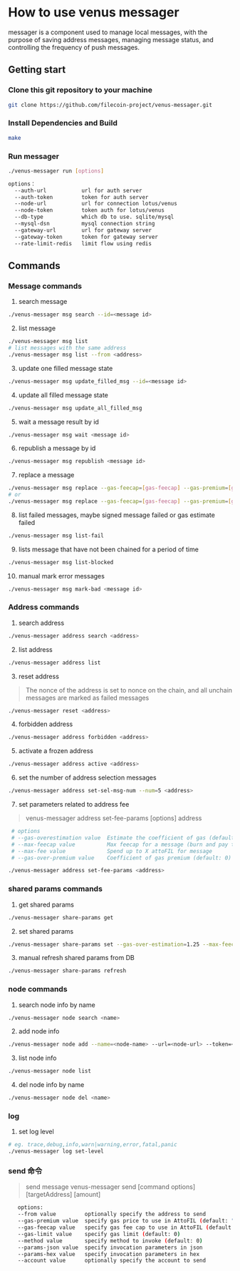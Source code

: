 # How to use venus messager

messager is a component used to manage local messages, with the purpose of saving address messages, managing message status, and controlling the frequency of push messages.

## Getting start

### Clone this git repository to your machine

```bash
git clone https://github.com/filecoin-project/venus-messager.git
```

### Install Dependencies and Build

```bash
make
```

### Run messager

```bash
./venus-messager run [options]
```

```bash
options：
  --auth-url           url for auth server
  --auth-token         token for auth server
  --node-url           url for connection lotus/venus
  --node-token         token auth for lotus/venus
  --db-type            which db to use. sqlite/mysql
  --mysql-dsn          mysql connection string
  --gateway-url        url for gateway server
  --gateway-token      token for gateway server
  --rate-limit-redis   limit flow using redis
```

## Commands

### Message commands

1. search message

```bash
./venus-messager msg search --id=<message id>
```

2. list message

```bash
./venus-messager msg list
# list messages with the same address
./venus-messager msg list --from <address>
```

3. update one filled message state

```bash
./venus-messager msg update_filled_msg --id=<message id>
```

4. update all filled message state

```bash
./venus-messager msg update_all_filled_msg
```

5. wait a message result by id

```bash
./venus-messager msg wait <message id>
```

6. republish a message by id

```bash
./venus-messager msg republish <message id>
```

7. replace a message

```bash
./venus-messager msg replace --gas-feecap=[gas-feecap] --gas-premium=[gas-premium] --gas-limit=[gas-limit] --auto=[auto] --max-fee=[max-fee] <message-id>
# or
./venus-messager msg replace --gas-feecap=[gas-feecap] --gas-premium=[gas-premium] --gas-limit=[gas-limit] --auto=[auto] --max-fee=[max-fee] <from> <nonce>
```

8. list failed messages, maybe signed message failed or gas estimate failed

```bash
./venus-messager msg list-fail
```

9. lists message that have not been chained for a period of time

```bash
./venus-messager msg list-blocked
```

10. manual mark error messages

```bash
./venus-messager msg mark-bad <message id>
```

### Address commands

1. search address

```bash
./venus-messager address search <address>
```

2. list address

```bash
./venus-messager address list
```

3. reset address

> The nonce of the address is set to nonce on the chain, and all unchain messages are marked as failed messages

```bash
./venus-messager reset <address>
```

4. forbidden address

```bash
./venus-messager address forbidden <address>
```

5. activate a frozen address

```bash
./venus-messager address active <address>
```

6. set the number of address selection messages

```bash
./venus-messager address set-sel-msg-num --num=5 <address>
```

7. set parameters related to address fee

> venus-messager address set-fee-params [options] address

```bash
 # options
 # --gas-overestimation value  Estimate the coefficient of gas (default: 0)
 # --max-feecap value          Max feecap for a message (burn and pay to miner, attoFIL/GasUnit)
 # --max-fee value             Spend up to X attoFIL for message
 # --gas-over-premium value    Coefficient of gas premium (default: 0)

./venus-messager address set-fee-params <address>
```

### shared params commands

1. get shared params

```bash
./venus-messager share-params get
```

2. set shared params

```bash
./venus-messager share-params set --gas-over-estimation=1.25 --max-feecap="0" --max-fee="7000000000000000" --sel-msg-num=20 --gas-over-premium 1
```

3. manual refresh shared params from DB

```bash
./venus-messager share-params refresh
```

### node commands

1. search node info by name

```bash
./venus-messager node search <name>
```

2. add node info

```bash
./venus-messager node add --name=<node-name> --url=<node-url> --token=<node-token>
```

3. list node info

```bash
./venus-messager node list
```

4. del node info by name

```bash
./venus-messager node del <name>
```

### log

1. set log level

```bash
# eg. trace,debug,info,warn|warning,error,fatal,panic
./venus-messager log set-level
```

### send 命令

> send message
> venus-messager send [command options] [targetAddress] [amount]

```bash
   options:
   --from value         optionally specify the address to send
   --gas-premium value  specify gas price to use in AttoFIL (default: "0")
   --gas-feecap value   specify gas fee cap to use in AttoFIL (default: "0")
   --gas-limit value    specify gas limit (default: 0)
   --method value       specify method to invoke (default: 0)
   --params-json value  specify invocation parameters in json
   --params-hex value   specify invocation parameters in hex
   --account value      optionally specify the account to send
```
